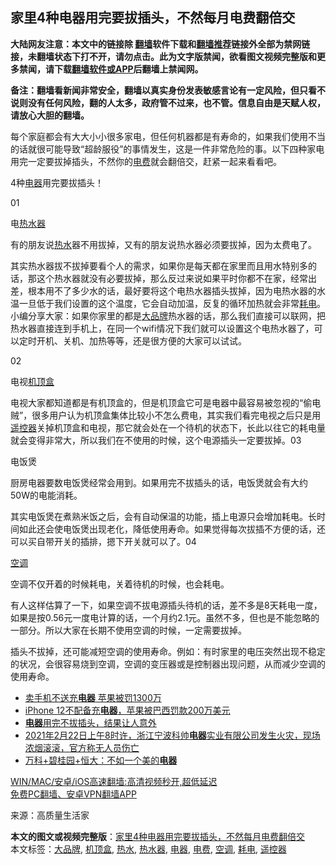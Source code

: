  <h2>家里4种电器用完要拔插头，不然每月电费翻倍交</h2> <p class="notice"><b>大陆网友注意：本文中的链接除 <a href="https://github.com/bannedbook/fanqiang" >翻墙</a>软件下载和<a href="https://github.com/killgcd/justmysocks/blob/master/README.md">翻墙推荐</a>链接外全部为禁网链接，未翻墙状态下打不开，请勿点击。此为文字版禁闻，欲看图文视频完整版和更多禁闻，请下载<a href="https://github.com/bannedbook/fanqiang">翻墙软件或APP</a>后翻墙上禁闻网。</p><p>备注：翻墙看新闻非常安全，翻墙以真实身份发表敏感言论有一定风险，但只看不说则没有任何风险，翻的人太多，政府管不过来，也不管。信息自由是天赋人权，请放心大胆的翻墙。</b></p>  <div class="entry"> <p id="conimg">每个家庭都会有大大小小很多家电，但任何机器都是有寿命的，如果我们使用不当的话就很可能导致“超龄服役”的事情发生，这是一件非常危险的事。以下四种家电用完一定要拔掉插头，不然你的<a href="https://www.bannedbook.org/bnews/tag/%E7%94%B5%E8%B4%B9/" class="st_tag internal_tag" rel="tag" title="标签 电费 下的日志">电费</a>就会翻倍交，赶紧一起来看看吧。</p> <p>4种<a href="https://www.bannedbook.org/bnews/tag/%E7%94%B5%E5%99%A8/" class="st_tag internal_tag" rel="tag" title="标签 电器 下的日志">电器</a>用完要拔插头！</p> <p>01</p> <p>电<a href="https://www.bannedbook.org/bnews/tag/%E7%83%AD%E6%B0%B4%E5%99%A8/" class="st_tag internal_tag" rel="tag" title="标签 热水器 下的日志">热水器</a></p>  <p>有的朋友说<a href="https://www.bannedbook.org/bnews/tag/%E7%83%AD%E6%B0%B4/" class="st_tag internal_tag" rel="tag" title="标签 热水 下的日志">热水</a>器不用拔掉，又有的朋友说热水器必须要拔掉，因为太费电了。</p> <p>其实热水器拔不拔掉要看个人的需求，如果你是每天都在家里而且用水特别多的话，那这个热水器就没有必要拔掉，那么反过来说如果平时你都不在家，经常出差，根本用不了多少水的话，最好要将这个电热水器插头拔掉，因为电热水器的水温一旦低于我们设置的这个温度，它会自动加温，反复的循环加热就会非常<a href="https://www.bannedbook.org/bnews/tag/%E8%80%97%E7%94%B5/" class="st_tag internal_tag" rel="tag" title="标签 耗电 下的日志">耗电</a>。小编分享大家：如果你家里的都是<a href="https://www.bannedbook.org/bnews/tag/%e5%a4%a7%e5%93%81%e7%89%8c/" class="st_tag internal_tag" rel="tag" title="标签 大品牌 下的日志">大品牌</a>热水器的话，那么我们直接可以联网，把热水器直接连到手机上，在同一个wifi情况下我们就可以设置这个电热水器了，可以定时开机、关机、加热等等，还是很方便的大家可以试试。</p> <p>02</p> <p>电视<a href="https://www.bannedbook.org/bnews/tag/%E6%9C%BA%E9%A1%B6%E7%9B%92/" class="st_tag internal_tag" rel="tag" title="标签 机顶盒 下的日志">机顶盒</a></p>  <p>电视大家都知道都是有机顶盒的，但是机顶盒它可是电器中最容易被忽视的“偷电贼”，很多用户认为机顶盒集体比较小不怎么费电，其实我们看完电视之后只是用<a href="https://www.bannedbook.org/bnews/tag/%e9%81%a5%e6%8e%a7%e5%99%a8/" class="st_tag internal_tag" rel="tag" title="标签 遥控器 下的日志">遥控器</a>关掉机顶盒和电视，那它就会处在一个待机的状态下，长此以往它的耗电量就会变得非常大，所以我们在不使用的时候，这个电源插头一定要拔掉。03</p> <p>电饭煲</p> <p>厨房电器要数电饭煲经常会用到。如果用完不拔插头的话，电饭煲就会有大约50W的电能消耗。</p> <p>其实电饭煲在煮熟米饭之后，会有自动保温的功能，插上电源只会增加耗电。长时间如此还会使电饭煲出现老化，降低使用寿命。如果觉得每次拔插不方便的话，还可以买自带开关的插排，摁下开关就可以了。04</p>  <p><a href="https://www.bannedbook.org/bnews/tag/%E7%A9%BA%E8%B0%83/" class="st_tag internal_tag" rel="tag" title="标签 空调 下的日志">空调</a></p> <p>空调不仅开着的时候耗电，关着待机的时候，也会耗电。</p> <p>有人这样估算了一下，如果空调不拔电源插头待机的话，差不多是8天耗电一度，如果是按0.56元一度电计算的话，一个月约2.1元。虽然不多，但也是不能忽略的一部分。所以大家在长期不使用空调的时候，一定需要拔掉。</p> <p>插头不拔掉，还可能减短空调的使用寿命。例如：有时家里的电压突然出现不稳定的状况，会很容易烧到空调，空调的变压器或是控制器出现问题，从而减少空调的使用寿命。</p>  <ul class='op-related-articles' title='相关阅读'> <li><a href='https://www.bannedbook.org/bnews/cnnews/20210322/1510337.html' target='_blank'>卖手机不送充<b>电器</b> 苹果被罚1300万</a></li> <li><a href='https://www.bannedbook.org/bnews/baitai/20210322/1510111.html' target='_blank'>iPhone 12不配备充<b>电器</b>，苹果被巴西罚款200万美元</a></li> <li><a href='https://www.bannedbook.org/bnews/lifebaike/20210321/1509576.html' target='_blank'><b>电器</b>用完不拔插头，结果让人意外</a></li> <li><a href='https://www.bannedbook.org/bnews/bannedvideo/20210222/1491709.html' target='_blank'>2021年2月22日上午8时许，浙江宁波科帅<b>电器</b>实业有限公司发生火灾，现场浓烟滚滚，官方称无人员伤亡</a></li> <li><a href='https://www.bannedbook.org/bnews/finance/20210118/1469994.html' target='_blank'>万科+碧桂园+恒大：不如一个美的<b>电器</b></a></li> </ul> <p class="texttj"> <a href="https://github.com/bannedbook/fanqiang/wiki/V2ray%E6%9C%BA%E5%9C%BA" target="_blank">WIN/MAC/安卓/iOS高速翻墙:高清视频秒开,超低延迟</a><br/> <a href="https://github.com/bannedbook/fanqiang/wiki/%E7%A6%81%E9%97%BB%E7%BD%91%E5%AE%89%E5%8D%93%E7%BF%BB%E5%A2%99%E6%96%B0%E9%97%BBAPP" target="_blank">免费PC翻墙、安卓VPN翻墙APP</a></p><p> 来源：高质量生活家 </p><a name='sharetosocial'></a>       <div><b>本文的图文或视频完整版</b>：<a href='https://www.bannedbook.org/bnews/lifebaike/20210326/1512977.html'>家里4种电器用完要拔插头，不然每月电费翻倍交</a></div>  </div><!--END ENTRY--> <div class="postfooter"> <div>本文标签：<a href="https://www.bannedbook.org/bnews/tag/%e5%a4%a7%e5%93%81%e7%89%8c/" rel="tag">大品牌</a>, <a href="https://www.bannedbook.org/bnews/tag/%E6%9C%BA%E9%A1%B6%E7%9B%92/" rel="tag">机顶盒</a>, <a href="https://www.bannedbook.org/bnews/tag/%E7%83%AD%E6%B0%B4/" rel="tag">热水</a>, <a href="https://www.bannedbook.org/bnews/tag/%E7%83%AD%E6%B0%B4%E5%99%A8/" rel="tag">热水器</a>, <a href="https://www.bannedbook.org/bnews/tag/%E7%94%B5%E5%99%A8/" rel="tag">电器</a>, <a href="https://www.bannedbook.org/bnews/tag/%E7%94%B5%E8%B4%B9/" rel="tag">电费</a>, <a href="https://www.bannedbook.org/bnews/tag/%E7%A9%BA%E8%B0%83/" rel="tag">空调</a>, <a href="https://www.bannedbook.org/bnews/tag/%E8%80%97%E7%94%B5/" rel="tag">耗电</a>, <a href="https://www.bannedbook.org/bnews/tag/%e9%81%a5%e6%8e%a7%e5%99%a8/" rel="tag">遥控器</a></div>  </div><!--END POSTFOOTER--> 